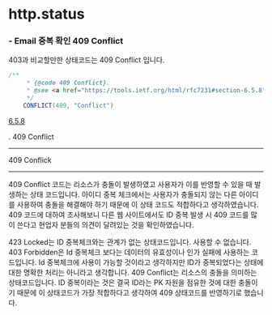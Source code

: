 # http.status

### - Email 중복 확인 409 Conflict

403과 비교할만한 상태코드는 409 Conflict 입니다.

```java
/**
	 * {@code 409 Conflict}.
	 * @see <a href="https://tools.ietf.org/html/rfc7231#section-6.5.8">HTTP/1.1: Semantics and Content, section 6.5.8</a>
	 */
	CONFLICT(409, "Conflict")
```

[6.5.8](https://tools.ietf.org/html/rfc7231#section-6.5.8)

. 409 Conflict

---

409 Conflick

---

409 Conflict 코드는 리소스가 충돌이 발생하였고 사용자가 이를 반영할 수 있을 때 발생하는 상태 코드입니다. 아이디 중복 체크에서는 사용자가 충돌되지 않는 다른 아이디를 사용하여 충돌을 해결해야 하기 때문에 이 상태 코드도 적합하다고 생각하였습니다. 409 코드에 대하여 조사해보니 다른 웹 사이트에서도 ID 중복 발생 시 409 코드를 많이 쓴다고 현업자 분들의 의견이 달려있는 것을 확인하였습니다.

423 Locked는 ID 중복체크와는 관계가 없는 상태코드입니다. 사용할 수 없습니다.
403 Forbidden은 Id 중복체크 보다는 데이터의 유효성이나 인가 실패에 사용하는 코드입니다. Id 중복체크에 사용이 가능할 것이라고 생각하지만 ID가 중복되었다는 상태에 대한 명확한 처리는 아니라고 생각합니다.
409 Conflict는 리소스의 충돌을 의미하는 상태코드입니다. ID 중복이라는 것은 결국 ID라는 PK 자원을 점유한 것에 대한 충돌이기 때문에 이 상태코드가 가장 적합하다고 생각하여 409 상태코드를 반영하기로 했습니다.